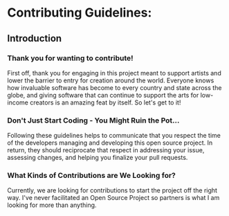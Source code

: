 
# Contributing Guidelines:

## Introduction
### Thank you for wanting to contribute!
First off, thank you for engaging in this project meant to support artists and lower the barrier to entry for creation around the world. Everyone knows how invaluable software has become to every country and state across the globe, and giving software that can continue to support the arts for low-income creators is an amazing feat by itself. So let's get to it!

### Don't Just Start Coding - You Might Ruin the Pot...
Following these guidelines helps to communicate that you respect the time of the developers managing and developing this open source project. In return, they should reciprocate that respect in addressing your issue, assessing changes, and helping you finalize your pull requests.

### What Kinds of Contributions are We Looking for?
Currently, we are looking for contributions to start the project off the right way. I've never facilitated an Open Source Project so partners is what I am looking for more than anything.
